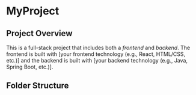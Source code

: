 # MyProject

## Project Overview
This is a full-stack project that includes both a *frontend* and *backend*. The frontend is built with [your frontend technology (e.g., React, HTML/CSS, etc.)] and the backend is built with [your backend technology (e.g., Java, Spring Boot, etc.)].

## Folder Structure
